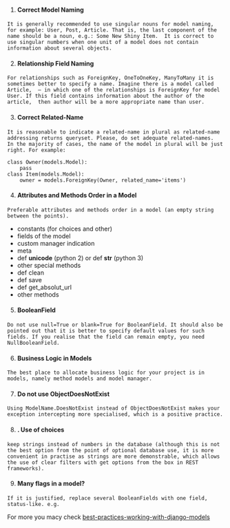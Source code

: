 1. #### Correct Model Naming
`It is generally recommended to use singular nouns for model naming, for example: User, Post, Article.
That is, the last component of the name should be a noun, e.g.: Some New Shiny Item. 
It is correct to use singular numbers when one unit of a model does not contain information about several objects.`

2. #### Relationship Field Naming
`For relationships such as ForeignKey, OneToOneKey, ManyToMany it is sometimes better to specify a name. Imagine there is a model called Article, 
— in which one of the relationships is ForeignKey for model User. If this field contains information about the author of the article, 
then author will be a more appropriate name than user.`

3. #### Correct Related-Name
`It is reasonable to indicate a related-name in plural as related-name addressing returns queryset. Please, do set adequate related-names. 
In the majority of cases, the name of the model in plural will be just right. For example:`
```
class Owner(models.Model):
    pass
class Item(models.Model):
    owner = models.ForeignKey(Owner, related_name='items')
```
4. #### Attributes and Methods Order in a Model
`Preferable attributes and methods order in a model (an empty string between the points).`

* constants (for choices and other)
* fields of the model
* custom manager indication
* meta
* def __unicode__ (python 2) or def __str__ (python 3)
* other special methods
* def clean
* def save
* def get_absolut_url
* other methods

5. #### BooleanField
`Do not use null=True or blank=True for BooleanField. It should also be pointed out that it is better to specify default values for such fields.
If you realise that the field can remain empty, you need NullBooleanField.
`

6. #### Business Logic in Models
`The best place to allocate business logic for your project is in models, namely method models and model manager.`

7. #### Do not use ObjectDoesNotExist
`Using ModelName.DoesNotExist instead of ObjectDoesNotExist makes your exception intercepting more specialised, which is a positive practice.`

8. #### . Use of choices
`keep strings instead of numbers in the database (although this is not the best option from the point of optional database use,
it is more convenient in practise as strings are more demonstrable, which allows the use of clear filters with get options from the box in REST frameworks).`

9. ####  Many flags in a model?
`If it is justified, replace several BooleanFields with one field, status-like. e.g.`

For more you macy check 
[best-practices-working-with-django-models](https://steelkiwi.medium.com/best-practices-working-with-django-models-in-python-b17d98ab92b)
